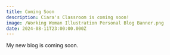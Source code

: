```yaml
---
title: Coming Soon
description: Ciara's Classroom is coming soon!
image: /Working Woman Illustration Personal Blog Banner.png
date: 2024-08-11T23:00:00.000Z
---
```


My new blog is coming soon.
